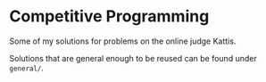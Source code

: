 # Competitive Programming
Some of my solutions for problems on the online judge Kattis.

Solutions that are general enough to be reused can be found under `general/`.
